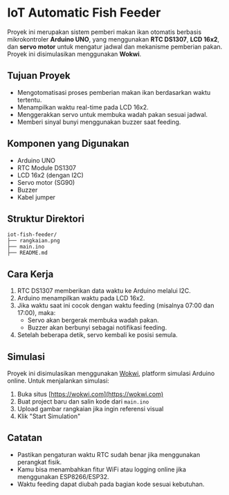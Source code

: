 # IoT Automatic Fish Feeder

Proyek ini merupakan sistem pemberi makan ikan otomatis berbasis mikrokontroler **Arduino UNO**, yang menggunakan **RTC DS1307**, **LCD 16x2**, dan **servo motor** untuk mengatur jadwal dan mekanisme pemberian pakan. Proyek ini disimulasikan menggunakan **Wokwi**.

## Tujuan Proyek

- Mengotomatisasi proses pemberian makan ikan berdasarkan waktu tertentu.
- Menampilkan waktu real-time pada LCD 16x2.
- Menggerakkan servo untuk membuka wadah pakan sesuai jadwal.
- Memberi sinyal bunyi menggunakan buzzer saat feeding.

## Komponen yang Digunakan

- Arduino UNO
- RTC Module DS1307
- LCD 16x2 (dengan I2C)
- Servo motor (SG90)
- Buzzer
- Kabel jumper

## Struktur Direktori

```
iot-fish-feeder/
├── rangkaian.png
├── main.ino
├── README.md                                    
```

## Cara Kerja

1. RTC DS1307 memberikan data waktu ke Arduino melalui I2C.
2. Arduino menampilkan waktu pada LCD 16x2.
3. Jika waktu saat ini cocok dengan waktu feeding (misalnya 07:00 dan 17:00), maka:
   - Servo akan bergerak membuka wadah pakan.
   - Buzzer akan berbunyi sebagai notifikasi feeding.
4. Setelah beberapa detik, servo kembali ke posisi semula.


## Simulasi

Proyek ini disimulasikan menggunakan [Wokwi](https://wokwi.com/), platform simulasi Arduino online. Untuk menjalankan simulasi:

1. Buka situs [https://wokwi.com](https://wokwi.com)
2. Buat project baru dan salin kode dari `main.ino`
3. Upload gambar rangkaian jika ingin referensi visual
4. Klik "Start Simulation"

## Catatan

- Pastikan pengaturan waktu RTC sudah benar jika menggunakan perangkat fisik.
- Kamu bisa menambahkan fitur WiFi atau logging online jika menggunakan ESP8266/ESP32.
- Waktu feeding dapat diubah pada bagian kode sesuai kebutuhan.
